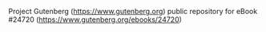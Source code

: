 Project Gutenberg (https://www.gutenberg.org) public repository for eBook #24720 (https://www.gutenberg.org/ebooks/24720)
